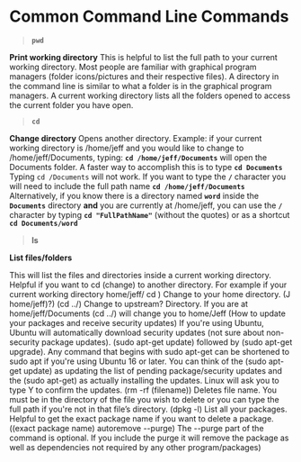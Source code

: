 # Common Command Line Commands

> **``pwd``**

**Print working directory** This is helpful to list the full path to your current working directory. Most people are familiar with graphical program managers (folder icons/pictures and their respective files). A directory in the command line is similar to what a folder is in the graphical program managers. A current working directory lists all the folders opened to access the current folder you have open.

> **``cd``** 

**Change directory** Opens another directory. Example: if your current working directory is /home/jeff and you would like to change to /home/jeff/Documents, typing: **``cd /home/jeff/Documents``** will open the Documents folder. A faster way to accomplish this is to type **``cd Documents``** Typing ``cd /Documents`` will not work. If you want to type the **``/``** character you will need to include the full path name **``cd /home/jeff/Documents``** Alternatively, if you know there is a directory named **``word``** inside the **``Documents``** directory **and** you are currently at /home/jeff, you can use the **``/``** character by typing **``cd "FullPathName"``** (without the quotes) or as a shortcut **``cd Documents/word``**

>**ls**

**List files/folders**

This will list the files and directories inside a current working directory. Helpful if you want to cd (change) to another directory. For example if your current working directory home/jeff/
cd ) Change to your home directory. (J home/jeff)?)
(cd ../) Change to upstream? Directory. If you are at home/jeff/Documents (cd ../) will change you to home/Jeff
(How to update your packages and receive security updates) If you're using Ubuntu, Ubuntu will automatically download security updates (not sure about non-security package updates). (sudo apt-get update) followed by (sudo apt-get upgrade). Any command that begins with sudo apt-get can be shortened to sudo apt if you're using Ubuntu 16 or later. You can think of the (sudo apt-get update) as updating the list of pending package/security updates and the (sudo apt-get) as actually installing the updates. Linux will ask you to type Y to confirm the updates. 
(rm -rf (filename)) Deletes file name. You must be in the directory of the file you wish to delete or you can type the full path if you're not in that file’s directory. 
(dpkg -l) List all your packages. Helpful to get the exact package name if you want to delete a package.
((exact package name) autoremove --purge) The --purge part of the command is optional. If you include the purge it will remove the package as well as dependencies not required by any other program/packages)
